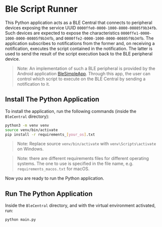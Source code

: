 # Ble Script Runner
This Python application acts as a BLE Central that connects to peripheral devices exposing the service UUID `0000ffe0-0000-1000-8000-00805f9b34fb`.
Such devices are expected to expose the characteristics `0000ffe1-0000-1000-8000-00805f9b34fb`, and `0000ffe2-0000-1000-8000-00805f9b34fb`. The application subscribes to notifications from the former and, on receiving a notification, executes the script contained in the notification. The latter is used to send the result of the script execution back to the BLE peripheral device.

> Note: An implementation of such a BLE peripheral is provided by the Android application [BleSimpleApp](https://github.com/lorenzofelletti/SimpleBleApp). Through this app, the user can control which script to execute on the BLE Central by sending a notification to it.

## Install The Python Application
To install the application, run the following commands (inside the `BleCentral` directory):
```Bash
python3 -m venv venv
source venv/bin/activate
pip install -r requirements_[your_os].txt
```

> Note: Replace source `venv/bin/activate` with `venv\Scripts\activate` on Windows.

> Note: there are different requirements files for different operating systems. The one to use is specified in the file name, e.g. `requirements_macos.txt` for macOS.

Now you are ready to run the Python application.

## Run The Python Application
Inside the `BleCentral` directory, and with the virtual environment activated, run:
```Bash
python main.py
```
